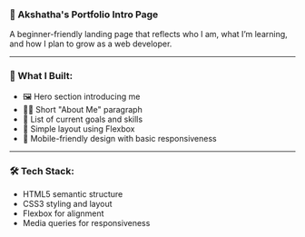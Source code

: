 
### 🌟 Akshatha's Portfolio Intro Page

A beginner-friendly landing page that reflects who I am, what I’m learning, and how I plan to grow as a web developer.

---

### 🧠 What I Built:
- 🖼️ Hero section introducing me
- 👩‍💻 Short "About Me" paragraph
- 🎯 List of current goals and skills
- 🎨 Simple layout using Flexbox
- 📱 Mobile-friendly design with basic responsiveness

---

### 🛠️ Tech Stack:
- HTML5 semantic structure
- CSS3 styling and layout
- Flexbox for alignment
- Media queries for responsiveness
